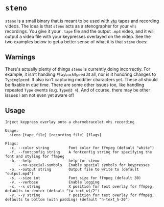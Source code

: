 # `steno`

`steno` is a small binary that is meant to be used with [`vhs`](https://github.com/charmbracelet/vhs) tapes and recording videos. The idea is that `steno` acts as a stenographer for your `vhs` recordings. You give it your `.tape` file and the output `.mp4` video, and it will output a video file with your keypresses overlayed on the video. See the two examples below to get a better sense of what it is that `steno` does:

## Warnings

There's actually plenty of things `steno` is currently doing incorrectly. For example, it isn't handling `PlaybackSpeed` at all, nor is it honoring changes to `TypingSpeed`. It also isn't capturing modifier characters yet. These all should be fixable in due time. There are some other issues too, like handling repeated `Type` events (e.g. `Type@3 4`). And of course, there may be other issues I am not even yet aware of!

## Usage

```
Inject keypress overlay onto a charmebracelet vhs recording

Usage:
  steno [tape file] [recording file] [flags]

Flags:
  -c, --color string         Font color for ffmpeg (default "white")
  -f, --fontconfig string    A fontconfig string for specifying the font and styling for ffmpeg
  -h, --help                 help for steno
      --no-special-symbols   Enable special symbols for keypresses
  -o, --output string        Output file to write to (default "output.mp4")
  -s, --size int             Font size for ffmpeg (default 30)
  -v, --verbose              Enable logging
  -x, --x string             X position for text overlay for ffmpeg; defaults to center (default "(w-text_w)/2")
  -y, --y string             Y position for text overlay for ffmpeg; defaults to bottom (with padding) (default "h-text_h-20")
```
